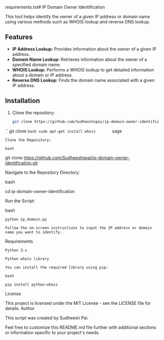 requirements.txt# IP Domain Owner Identification

This tool helps identify the owner of a given IP address or domain name using various methods such as WHOIS lookup and reverse DNS lookup.

## Features

- **IP Address Lookup:** Provides information about the owner of a given IP address.
- **Domain Name Lookup:** Retrieves information about the owner of a specified domain name.
- **WHOIS Lookup:** Performs a WHOIS lookup to get detailed information about a domain or IP address.
- **Reverse DNS Lookup:** Finds the domain name associated with a given IP address.

## Installation

1. Clone the repository:

   ```bash
   git clone https://github.com/Sudheeshspai/ip-domain-owner-identification.git.IP oR DoMaIn 
``
   git clone  ```bash
       sudo apt-get install whois       ```
   sage

    Clone the Repository:

    bash

git clone https://github.com/Sudheeshspai/ip-domain-owner-identification.git

Navigate to the Repository Directory:

bash

cd ip-domain-owner-identification

Run the Script:

bash

    python ip_domain.py

    Follow the on-screen instructions to input the IP address or domain name you want to identify.

Requirements

    Python 3.x

    Python whois library

    You can install the required library using pip:

    bash

    pip install python-whois

License

This project is licensed under the MIT License - see the LICENSE file for details.
Author

This script was created by Sudheesh Pai.

Feel free to customize this README.md file further with additional sections or information specific to your project's needs.

   

